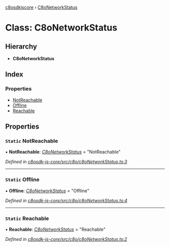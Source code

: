 [c8osdkjscore](../README.md) › [C8oNetworkStatus](c8onetworkstatus.md)

# Class: C8oNetworkStatus

## Hierarchy

* **C8oNetworkStatus**

## Index

### Properties

* [NotReachable](c8onetworkstatus.md#static-notreachable)
* [Offline](c8onetworkstatus.md#static-offline)
* [Reachable](c8onetworkstatus.md#static-reachable)

## Properties

### `Static` NotReachable

▪ **NotReachable**: *[C8oNetworkStatus](c8onetworkstatus.md)* = "NotReachable"

*Defined in [c8osdk-js-core/src/c8o/c8oNetworkStatus.ts:3](https://github.com/convertigo/c8osdk-angular/blob/8cf70e2/src/c8o/c8oNetworkStatus.ts#L3)*

___

### `Static` Offline

▪ **Offline**: *[C8oNetworkStatus](c8onetworkstatus.md)* = "Offline"

*Defined in [c8osdk-js-core/src/c8o/c8oNetworkStatus.ts:4](https://github.com/convertigo/c8osdk-angular/blob/8cf70e2/src/c8o/c8oNetworkStatus.ts#L4)*

___

### `Static` Reachable

▪ **Reachable**: *[C8oNetworkStatus](c8onetworkstatus.md)* = "Reachable"

*Defined in [c8osdk-js-core/src/c8o/c8oNetworkStatus.ts:2](https://github.com/convertigo/c8osdk-angular/blob/8cf70e2/src/c8o/c8oNetworkStatus.ts#L2)*
